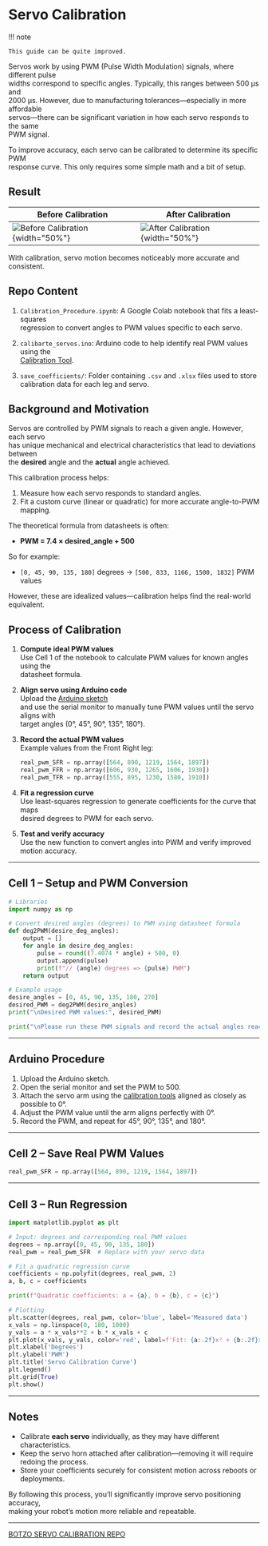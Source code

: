 # Servo Calibration

!!! note

    This guide can be quite improved.

Servos work by using PWM (Pulse Width Modulation) signals, where different pulse  
widths correspond to specific angles. Typically, this ranges between 500 µs and  
2000 µs. However, due to manufacturing tolerances—especially in more affordable  
servos—there can be significant variation in how each servo responds to the same  
PWM signal.

To improve accuracy, each servo can be calibrated to determine its specific PWM  
response curve. This only requires some simple math and a bit of setup.

## Result

| Before Calibration                                                        | After Calibration                                                       |
| ------------------------------------------------------------------------- | ----------------------------------------------------------------------- |
| ![Before Calibration](../assets/gifs/before_calibration.gif){width="50%"} | ![After Calibration](../assets/gifs/after_calibration.gif){width="50%"} |

With calibration, servo motion becomes noticeably more accurate and consistent.

## Repo Content

1. `Calibration_Procedure.ipynb`: A Google Colab notebook that fits a least-squares  
   regression to convert angles to PWM values specific to each servo.

2. `calibarte_servos.ino`: Arduino code to help identify real PWM values using the  
   [Calibration Tool](https://github.com/IERoboticsAILab/botzo/tree/main/CAD_files/designs/servo_calibration_tools).

3. `save_coefficients/`: Folder containing `.csv` and `.xlsx` files used to store  
   calibration data for each leg and servo.

## Background and Motivation

Servos are controlled by PWM signals to reach a given angle. However, each servo  
has unique mechanical and electrical characteristics that lead to deviations between  
the **desired** angle and the **actual** angle achieved.

This calibration process helps:

1. Measure how each servo responds to standard angles.
2. Fit a custom curve (linear or quadratic) for more accurate angle-to-PWM mapping.

The theoretical formula from datasheets is often:

- **PWM = 7.4 × desired_angle + 500**

So for example:

- `[0, 45, 90, 135, 180]` degrees → `[500, 833, 1166, 1500, 1832]` PWM values

However, these are idealized values—calibration helps find the real-world equivalent.

## Process of Calibration

1. **Compute ideal PWM values**  
   Use Cell 1 of the notebook to calculate PWM values for known angles using the  
   datasheet formula.

2. **Align servo using Arduino code**  
   Upload the [Arduino sketch](https://github.com/IERoboticsAILab/botzo/blob/main/control/inverse_kinematics/servo_calibration/calibarte_servos.ino)  
   and use the serial monitor to manually tune PWM values until the servo aligns with  
   target angles (0°, 45°, 90°, 135°, 180°).

3. **Record the actual PWM values**  
   Example values from the Front Right leg:

   ```python
   real_pwm_SFR = np.array([564, 890, 1219, 1564, 1897])
   real_pwm_FFR = np.array([606, 930, 1265, 1606, 1930])
   real_pwm_TFR = np.array([555, 895, 1230, 1580, 1910])
   ```

4. **Fit a regression curve**  
   Use least-squares regression to generate coefficients for the curve that maps  
   desired degrees to PWM for each servo.

5. **Test and verify accuracy**  
   Use the new function to convert angles into PWM and verify improved motion accuracy.

---

## Cell 1 – Setup and PWM Conversion

```python
# Libraries
import numpy as np

# Convert desired angles (degrees) to PWM using datasheet formula
def deg2PWM(desire_deg_angles):
    output = []
    for angle in desire_deg_angles:
        pulse = round((7.4074 * angle) + 500, 0)
        output.append(pulse)
        print(f"// {angle} degrees => {pulse} PWM")
    return output

# Example usage
desire_angles = [0, 45, 90, 135, 180, 270]
desired_PWM = deg2PWM(desire_angles)
print("\nDesired PWM values:", desired_PWM)

print("\nPlease run these PWM signals and record the actual angles reached.")
```

---

## Arduino Procedure

1. Upload the Arduino sketch.
2. Open the serial monitor and set the PWM to 500.
3. Attach the servo arm using the [calibration tools](https://github.com/IERoboticsAILab/botzo/tree/main/CAD_files/designs/servo_calibration_tools) aligned as closely as possible to 0°.
4. Adjust the PWM value until the arm aligns perfectly with 0°.
5. Record the PWM, and repeat for 45°, 90°, 135°, and 180°.

---

## Cell 2 – Save Real PWM Values

```python
real_pwm_SFR = np.array([564, 890, 1219, 1564, 1897])
```

---

## Cell 3 – Run Regression

```python
import matplotlib.pyplot as plt

# Input: degrees and corresponding real PWM values
degrees = np.array([0, 45, 90, 135, 180])
real_pwm = real_pwm_SFR  # Replace with your servo data

# Fit a quadratic regression curve
coefficients = np.polyfit(degrees, real_pwm, 2)
a, b, c = coefficients

print(f"Quadratic coefficients: a = {a}, b = {b}, c = {c}")

# Plotting
plt.scatter(degrees, real_pwm, color='blue', label='Measured data')
x_vals = np.linspace(0, 180, 1000)
y_vals = a * x_vals**2 + b * x_vals + c
plt.plot(x_vals, y_vals, color='red', label=f'Fit: {a:.2f}x² + {b:.2f}x + {c:.2f}')
plt.xlabel('Degrees')
plt.ylabel('PWM')
plt.title('Servo Calibration Curve')
plt.legend()
plt.grid(True)
plt.show()
```

---

## Notes

- Calibrate **each servo** individually, as they may have different characteristics.
- Keep the servo horn attached after calibration—removing it will require redoing the process.
- Store your coefficients securely for consistent motion across reboots or deployments.

By following this process, you’ll significantly improve servo positioning accuracy,  
making your robot’s motion more reliable and repeatable.

---

[BOTZO SERVO CALIBRATION REPO](https://github.com/IERoboticsAILab/botzo/tree/main/control/inverse_kinematics/servo_calibration)